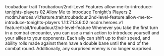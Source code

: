 <ability>
  <metadata>
    <class>troubadour</class>
    <feature_type>trait</feature_type>
    <file_dpath>Troubadour/2nd-Level Features</file_dpath>
    <item_id>allow-me-to-introduce-tonights-players</item_id>
    <item_index>02</item_index>
    <item_name>Allow Me to Introduce Tonight&apos;s Players</item_name>
    <level>2</level>
    <scc>mcdm.heroes.v1:feature.trait.troubadour.2nd-level-feature:allow-me-to-introduce-tonights-players</scc>
    <scdc>1.1.1:7.1.3.6:02</scdc>
    <source>mcdm.heroes.v1</source>
    <type>feature/trait/troubadour/2nd-level-feature</type>
  </metadata>
  <effects>
    <effect type="mundane">Whenever you take the first turn in a combat encounter, you can use a main action to introduce yourself and your allies to your opponents. Each ally can shift up to their speed, and ability rolls made against them have a double bane until the end of the combat round. Additionally, any surprised enemy is no longer surprised.</effect>
  </effects>
</ability>
